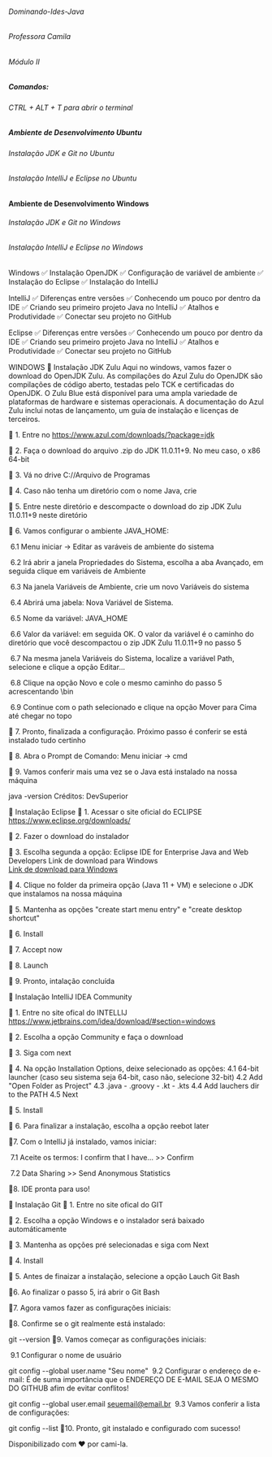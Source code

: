 ###### Dominando-Ides-Java
###### Professora Camila 
###### Módulo II

##### Comandos:
###### CTRL + ALT + T para abrir o terminal


##### Ambiente de Desenvolvimento Ubuntu
###### Instalação JDK e Git no Ubuntu
###### Instalação IntelliJ e Eclipse no Ubuntu

#### Ambiente de Desenvolvimento Windows
###### Instalação JDK e Git no Windows
###### Instalação IntelliJ e Eclipse no Windows

 Windows
✅ Instalação OpenJDK
✅ Configuração de variável de ambiente
✅ Instalação do Eclipse
✅ Instalação do IntelliJ

 IntelliJ 
✅ Diferenças entre versões
✅ Conhecendo um pouco por dentro da IDE
✅ Criando seu primeiro projeto Java no IntelliJ
✅ Atalhos e Produtividade
✅ Conectar seu projeto no GitHub

 Eclipse 
✅ Diferenças entre versões
✅ Conhecendo um pouco por dentro da IDE
✅ Criando seu primeiro projeto Java no IntelliJ
✅ Atalhos e Produtividade
✅ Conectar seu projeto no GitHub

WINDOWS
🔺 Instalação JDK Zulu
Aqui no windows, vamos fazer o download do OpenJDK Zulu. As compilações do Azul Zulu do OpenJDK são compilações de código aberto, testadas pelo TCK e certificadas do OpenJDK. O Zulu Blue está disponível para uma ampla variedade de plataformas de hardware e sistemas operacionais. A documentação do Azul Zulu inclui notas de lançamento, um guia de instalação e licenças de terceiros.

🔹 1. Entre no https://www.azul.com/downloads/?package=jdk

🔹 2. Faça o download do arquivo .zip do JDK 11.0.11+9. No meu caso, o x86 64-bit

🔹 3. Vá no drive C://Arquivo de Programas

🔹 4. Caso não tenha um diretório com o nome Java, crie

🔹 5. Entre neste diretório e descompacte o download do zip JDK Zulu 11.0.11+9 neste diretório

🔹 6. Vamos configurar o ambiente JAVA_HOME:

​ 6.1 Menu iniciar -> Editar as varáveis de ambiente do sistema

​ 6.2 Irá abrir a janela Propriedades do Sistema, escolha a aba Avançado, em seguida clique em variáveis de Ambiente

​ 6.3 Na janela Variáveis de Ambiente, crie um novo Variáveis do sistema

​ 6.4 Abrirá uma jabela: Nova Variável de Sistema.

​ 6.5 Nome da variável: JAVA_HOME

​ 6.6 Valor da variável: em seguida OK.​ O valor da variável é o caminho do diretório que você descompactou o zip JDK Zulu 11.0.11+9 no passo 5

​ 6.7 Na mesma janela Variáveis do Sistema, localize a variável Path, selecione e clique a opção Editar...

​ 6.8 Clique na opção Novo e cole o mesmo caminho do passo 5 acrescentando \bin

​ 6.9 Continue com o path selecionado e clique na opção Mover para Cima até chegar no topo

🔹 7. Pronto, finalizada a configuração. Próximo passo é conferir se está instalado tudo certinho

🔹 8. Abra o Prompt de Comando: Menu iniciar -> cmd

🔹 9. Vamos conferir mais uma vez se o Java está instalado na nossa máquina

java -version
Créditos: DevSuperior


🔺 Instalação Eclipse
🔹 1. Acessar o site oficial do ECLIPSE https://www.eclipse.org/downloads/

🔹 2. Fazer o download do instalador

🔹 3. Escolha segunda a opção: Eclipse IDE for Enterprise Java and Web Developers Link de download para Windows  
    [Link de download para Windows](https://www.eclipse.org/downloads/packages/)

🔹 4. Clique no folder da primeira opção (Java 11 + VM) e selecione o JDK que instalamos na nossa máquina

🔹 5. Mantenha as opções "create start menu entry" e "create desktop shortcut"

🔹 6. Install

🔹 7. Accept now

🔹 8. Launch

🔹 9. Pronto, intalação concluída


🔺 Instalação IntelliJ IDEA Community

🔹 1. Entre no site ofical do INTELLIJ https://www.jetbrains.com/idea/download/#section=windows

🔹 2. Escolha a opção Community e faça o download

🔹 3. Siga com next

🔹 4. Na opção Installation Options, deixe selecionado as opções: 4.1 64-bit launcher (caso seu sistema seja 64-bit, caso não, selecione 32-bit) 4.2 Add "Open Folder as Project" 4.3 .java - .groovy - .kt - .kts 4.4 Add lauchers dir to the PATH 4.5 Next

🔹 5. Install

🔹 6. Para finalizar a instalação, escolha a opção reebot later

🔹7. Com o IntelliJ já instalado, vamos iniciar:

​ 7.1 Aceite os termos: I confirm that I have... >> Confirm

​ 7.2 Data Sharing >> Send Anonymous Statistics

🔹8. IDE pronta para uso!


🔺 Instalação Git
🔹 1. Entre no site ofical do GIT

🔹 2. Escolha a opção Windows e o instalador será baixado automáticamente

🔹 3. Mantenha as opções pré selecionadas e siga com Next

🔹 4. Install

🔹 5. Antes de finaizar a instalação, selecione a opção Lauch Git Bash

🔹6. Ao finalizar o passo 5, irá abrir o Git Bash

🔹7. Agora vamos fazer as configurações iniciais:

🔹8. Confirme se o git realmente está instalado:

git --version
🔹9. Vamos começar as configurações iniciais:

​ 9.1 Configurar o nome de usuário

git config --global user.name "Seu nome"
​ 9.2 Configurar o endereço de e-mail:​ É de suma importância que o ENDEREÇO DE E-MAIL SEJA O MESMO DO GITHUB afim de evitar conflitos!

git config --global user.email seuemail@email.br
​ 9.3 Vamos conferir a lista de configurações:

git config --list
🔹10. Pronto, git instalado e configurado com sucesso!

Disponibilizado com ♥ por cami-la.



